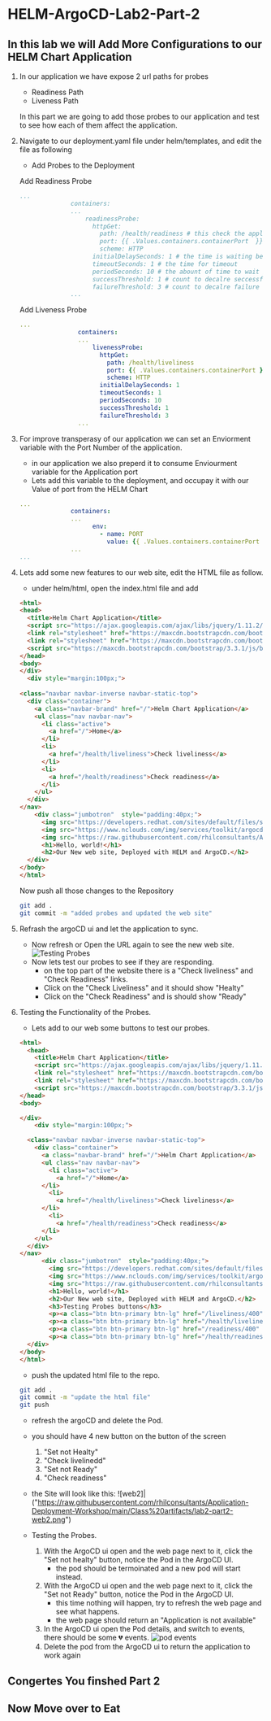 # HELM-ArgoCD-Lab2-Part-2

## In this lab we will Add More Configurations to our HELM Chart Application

1. In our application we have expose 2 url paths for probes

   - Readiness Path
   - Liveness Path

   In this part we are going to add those probes to our application and test to see how each of them affect the application.

2. Navigate to our deployment.yaml file under helm/templates, and edit the file as following

   - Add Probes to the Deployment

   Add Readiness Probe

   ```YAML
   ...
                 containers:
                 ...
                     readinessProbe:
                       httpGet:
                         path: /health/readiness # this check the application url path
                         port: {{ .Values.containers.containerPort  }} # In which port the Application is listening
                         scheme: HTTP
                       initialDelaySeconds: 1 # the time is waiting befor testing the application path
                       timeoutSeconds: 1 # the time for timeout
                       periodSeconds: 10 # the abount of time to wait between checks
                       successThreshold: 1 # count to decalre seccessfull 
                       failureThreshold: 3 # count to decalre failure 
                 ...
   ```

   Add Liveness Probe

   ```YAML
   ...           
                   containers:
                   ...
                       livenessProbe:
                         httpGet:
                           path: /health/liveliness
                           port: {{ .Values.containers.containerPort }}
                           scheme: HTTP
                         initialDelaySeconds: 1
                         timeoutSeconds: 1
                         periodSeconds: 10
                         successThreshold: 1
                         failureThreshold: 3
                   ...
   ```

3. For improve transperasy of our application we can set an Enviorment variable with the Port Number of the application.

   - in our application we also preperd it to consume Enviourment variable for the Application port
   - Lets add this variable to the deployment, and occupay it with our Value of port from the HELM Chart

   ```YAML
   ...           
                 containers:
                 ...
                       env:
                         - name: PORT
                           value: {{ .Values.containers.containerPort | quote }}
                 ...
   ...
   ```

4. Lets add some new features to our web site, edit the HTML file as follow.

   - under helm/html, open the index.html file and add

   ```html
   <html>
   <head>
     <title>Helm Chart Application</title>
     <script src="https://ajax.googleapis.com/ajax/libs/jquery/1.11.2/jquery.min.js"></script>
     <link rel="stylesheet" href="https://maxcdn.bootstrapcdn.com/bootstrap/3.3.1/css/bootstrap.min.css">
     <link rel="stylesheet" href="https://maxcdn.bootstrapcdn.com/bootstrap/3.3.1/css/bootstrap-theme.min.css">
     <script src="https://maxcdn.bootstrapcdn.com/bootstrap/3.3.1/js/bootstrap.min.js"></script>
   </head>
   <body>
   </div>
     <div style="margin:100px;">
      
   <class="navbar navbar-inverse navbar-static-top">
     <div class="container">
       <a class="navbar-brand" href="/">Helm Chart Application</a>
       <ul class="nav navbar-nav">
         <li class="active">
           <a href="/">Home</a>
         </li>
         <li>
           <a href="/health/liveliness">Check liveliness</a>
         </li>
         <li>
           <a href="/health/readiness">Check readiness</a>
         </li>
       </ul>
     </div>
   </nav>
       <div class="jumbotron"  style="padding:40px;">
         <img src="https://developers.redhat.com/sites/default/files/styles/article_feature/public/blog/2018/05/openshift-featured.png?   itok=g0Ee8H1H" alt="OpenShift">
         <img src="https://www.nclouds.com/img/services/toolkit/argocd.png">
         <img src="https://raw.githubusercontent.com/rhilconsultants/Application-Deployment-Workshop/main/Class%20artifacts/helm-icon-color.png">
         <h1>Hello, world!</h1>
         <h2>Our New web site, Deployed with HELM and ArgoCD.</h2>
     </div>
   </body>
   </html>
   ```

   Now push all those changes to the Repository

   ```Bash
   git add .
   git commit -m "added probes and updated the web site"
   ```

5. Refrash the argoCD ui and let the application to sync.

   - Now refresh or Open the URL again to see the new web site.
   ![Testing Probes](https://raw.githubusercontent.com/rhilconsultants/Application-Deployment-Workshop/main/Class%20artifacts/lab2-part2-web1.png)
   - Now lets test our probes to see if they are responding.
     - on the top part of the website there is a "Check liveliness" and "Check Readiness" links.
     - Click on the "Check Liveliness" and it should show "Healty"
     - Click on the "Check Readiness" and is should show "Ready"

6. Testing the Functionality of the Probes.

   - Lets add to our web some buttons to test our probes.

   ```html
   <html>
     <head>
       <title>Helm Chart Application</title>
       <script src="https://ajax.googleapis.com/ajax/libs/jquery/1.11.2/jquery.min.js"></script>
       <link rel="stylesheet" href="https://maxcdn.bootstrapcdn.com/bootstrap/3.3.1/css/bootstrap.min.css">
       <link rel="stylesheet" href="https://maxcdn.bootstrapcdn.com/bootstrap/3.3.1/css/bootstrap-theme.min.css">
       <script src="https://maxcdn.bootstrapcdn.com/bootstrap/3.3.1/js/bootstrap.min.js"></script>
   </head>
   <body>
   
   </div>
       <div style="margin:100px;">
   
     <class="navbar navbar-inverse navbar-static-top">
       <div class="container">
         <a class="navbar-brand" href="/">Helm Chart Application</a>
         <ul class="nav navbar-nav">
           <li class="active">
             <a href="/">Home</a>
         </li>
           <li>
             <a href="/health/liveliness">Check liveliness</a>
         </li>
           <li>
             <a href="/health/readiness">Check readiness</a>
         </li>
       </ul>
     </div>
   </nav>
         <div class="jumbotron"  style="padding:40px;">
           <img src="https://developers.redhat.com/sites/default/files/styles/article_feature/public/blog/2018/05/openshift-featured.png?      itok=g0Ee8H1H" alt="OpenShift">
           <img src="https://www.nclouds.com/img/services/toolkit/argocd.png">
           <img src="https://raw.githubusercontent.com/rhilconsultants/Application-Deployment-Workshop/main/Class%20artifacts/helm-icon-color.png">
           <h1>Hello, world!</h1>
           <h2>Our New web site, Deployed with HELM and ArgoCD.</h2>
           <h3>Testing Probes buttons</h3>
           <p><a class="btn btn-primary btn-lg" href="/liveliness/400" role="button">Set Not Healty</a></p> 
           <p><a class="btn btn-primary btn-lg" href="/health/liveliness" role="button">Check liveliness</a></p>
           <p><a class="btn btn-primary btn-lg" href="/readiness/400" role="button">Set Not Ready</a></p>
           <p><a class="btn btn-primary btn-lg" href="/health/readiness" role="button">Check readiness</a></p>
     </div>
   </body>
   </html>
   ```

   - push the updated html file to the repo.

   ```Bash
   git add .
   git commit -m "update the html file"
   git push
   ```

   - refresh the argoCD and delete the Pod.
   - you should have 4 new button on the button of the screen
     1. "Set not Healty"
     2. "Check livelinedd"
     3. "Set not Ready"
     4. "Check readiness"
   - the Site will look like this:
   ![web2]|("https://raw.githubusercontent.com/rhilconsultants/Application-Deployment-Workshop/main/Class%20artifacts/lab2-part2-web2.png")

   - Testing the Probes.
     1. With the ArgoCD ui open and the web page next to it, click the "Set not healty" button, notice the Pod in the ArgoCD UI.
        - the pod should be termoinated and a new pod will start instead.
     2. With the ArgoCD ui open and the web page next to it, click the "Set not Ready" button, notice the Pod in the ArgoCD UI.
        - this time nothing will happen, try to refresh the web page and see what happens.
        - the web page should return an "Application is not available"
     3. In the ArgoCD ui open the Pod details, and switch to events, there should be some 💔 events.
        ![pod events]("https://raw.githubusercontent.com/rhilconsultants/Application-Deployment-Workshop/main/Class%20artifacts/lab2-part2-pod-events.png")
     4. Delete the pod from the ArgoCD ui to return the application to work again

## Congertes You finshed Part 2

## Now Move over to Eat

